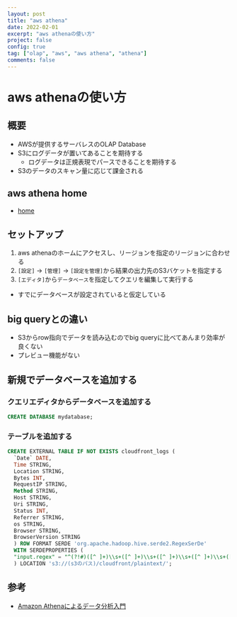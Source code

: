 ```yaml
---
layout: post
title: "aws athena"
date: 2022-02-01
excerpt: "aws athenaの使い方"
project: false
config: true
tag: ["olap", "aws", "aws athena", "athena"]
comments: false
---
```


# aws athenaの使い方

## 概要
 - AWSが提供するサーバレスのOLAP Database
 - S3にログデータが置いてあることを期待する
   - ログデータは正規表現でパースできることを期待する
 - S3のデータのスキャン量に応じて課金される

## aws athena home
 - [home](https://ap-northeast-1.console.aws.amazon.com/athena/home)

## セットアップ
 1. aws athenaのホームにアクセスし、リージョンを指定のリージョンに合わせる
 2. `[設定]` -> `[管理]` -> `[設定を管理]`から結果の出力先のS3バケットを指定する
 3. `[エディタ]`から`データベース`を指定してクエリを編集して実行する
   - すでにデータベースが設定されていると仮定している

## big queryとの違い
 - S3からrow指向でデータを読み込むのでbig queryに比べてあんまり効率が良くない
 - プレビュー機能がない

## 新規でデータベースを追加する

### クエリエディタからデータベースを追加する

```sql
CREATE DATABASE mydatabase;
```

### テーブルを追加する

```sql
CREATE EXTERNAL TABLE IF NOT EXISTS cloudfront_logs (
  `Date` DATE,
  Time STRING,
  Location STRING,
  Bytes INT,
  RequestIP STRING,
  Method STRING,
  Host STRING,
  Uri STRING,
  Status INT,
  Referrer STRING,
  os STRING,
  Browser STRING,
  BrowserVersion STRING
  ) ROW FORMAT SERDE 'org.apache.hadoop.hive.serde2.RegexSerDe'
  WITH SERDEPROPERTIES (
  "input.regex" = "^(?!#)([^ ]+)\\s+([^ ]+)\\s+([^ ]+)\\s+([^ ]+)\\s+([^ ]+)\\s+([^ ]+)\\s+([^ ]+)\\s+([^ ]+)\\s+([^ ]+)\\s+([^ ]+)\\s+[^\(]+[\(]([^\;]+).*\%20([^\/]+)[\/](.*)$"
  ) LOCATION 's3://(s3のパス)/cloudfront/plaintext/';
```

## 参考
 - [Amazon Athenaによるデータ分析入門](https://business.ntt-east.co.jp/content/cloudsolution/column-72.html)


